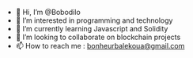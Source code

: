 - 👋 Hi, I’m @Bobodilo
- 👀 I’m interested in programming and technology
- 🌱 I’m currently learning Javascript and Solidity
- 💞️ I’m looking to collaborate on blockchain projects
- 📫 How to reach me : bonheurbalekoua@gmail.com

<!---
Bobodilo/Bobodilo is a ✨ special ✨ repository because its `README.md` (this file) appears on your GitHub profile.
You can click the Preview link to take a look at your changes.
--->
